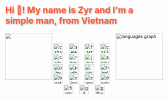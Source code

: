 <h2 align="left" style="color: #FF5733; font-size: 28px; font-weight: bold; text-shadow: 2px 2px 4px rgba(0, 0, 0, 0.3);">Hi 👋! My name is Zyr and I'm a simple man, from Vietnam</h2>


<div align="left">
  <img align="left" height="150" src="https://i.imgflip.com/65efzo.gif" />
  <img align="right" height="150"
    src="https://github-readme-stats.vercel.app/api/top-langs?username=ducphamzyr&locale=en&hide_title=false&layout=compact&card_width=320&langs_count=5&theme=dracula&hide_border=false"
    alt="languages graph" />
</div>
<br>
<br>
<div align="center">
  <img src="https://cdn.jsdelivr.net/gh/devicons/devicon/icons/csharp/csharp-original.svg" height="30"
    alt="csharp logo" />
  <img width="12" />
  <img src="https://cdn.jsdelivr.net/gh/devicons/devicon/icons/selenium/selenium-original.svg" height="30"
    alt="selenium logo" />
  <img width="12" />
  <img src="https://cdn.jsdelivr.net/gh/devicons/devicon/icons/fastapi/fastapi-original.svg" height="30"
    alt="fastapi logo" />
  <img width="12" />
  <img src="https://cdn.jsdelivr.net/gh/devicons/devicon/icons/css3/css3-original.svg" height="30" alt="css3 logo" />
  <img width="12" />
  <img src="https://cdn.jsdelivr.net/gh/devicons/devicon/icons/cplusplus/cplusplus-original.svg" height="30"
    alt="cplusplus logo" />
  <img width="12" />
  <img src="https://cdn.jsdelivr.net/gh/devicons/devicon/icons/react/react-original.svg" height="30" alt="react logo" />
  <img width="12" />
  <img src="https://cdn.jsdelivr.net/gh/devicons/devicon/icons/javascript/javascript-original.svg" height="30"
    alt="javascript logo" />
  <img width="12" />
  <img src="https://cdn.jsdelivr.net/gh/devicons/devicon/icons/angularjs/angularjs-original.svg" height="30"
    alt="angularjs logo" />
  <img width="12" />
  <img src="https://cdn.jsdelivr.net/gh/devicons/devicon/icons/php/php-original.svg" height="30" alt="php logo" />
  <img width="12" />
  <img src="https://cdn.jsdelivr.net/gh/devicons/devicon/icons/python/python-original.svg" height="30"
    alt="python logo" />
  <img width="12" />
  <img src="https://cdn.jsdelivr.net/gh/devicons/devicon/icons/mysql/mysql-original.svg" height="30" alt="mysql logo" />
  <img width="12" />
  <img src="https://cdn.jsdelivr.net/gh/devicons/devicon/icons/html5/html5-original.svg" height="30" alt="html5 logo" />
  <img width="12" />
  <img src="https://cdn.jsdelivr.net/gh/devicons/devicon/icons/bootstrap/bootstrap-original.svg" height="30"
    alt="bootstrap logo" />
  <img width="12" />
  <img src="https://cdn.jsdelivr.net/gh/devicons/devicon/icons/c/c-original.svg" height="30" alt="c logo" />
  <img width="12" />
  <img src="https://cdn.jsdelivr.net/gh/devicons/devicon/icons/canva/canva-original.svg" height="30" alt="canva logo" />
  <img width="12" />
  <img src="https://cdn.jsdelivr.net/gh/devicons/devicon/icons/docker/docker-original.svg" height="30"
    alt="docker logo" />
  <img width="12" />
  <img src="https://cdn.jsdelivr.net/gh/devicons/devicon/icons/figma/figma-original.svg" height="30" alt="figma logo" />
  <img width="12" />
  <img src="https://cdn.jsdelivr.net/gh/devicons/devicon/icons/git/git-original.svg" height="30" alt="git logo" />
  <img width="12" />
  <img src="https://cdn.jsdelivr.net/gh/devicons/devicon/icons/github/github-original.svg" height="30"
    alt="github logo" />
</div>
